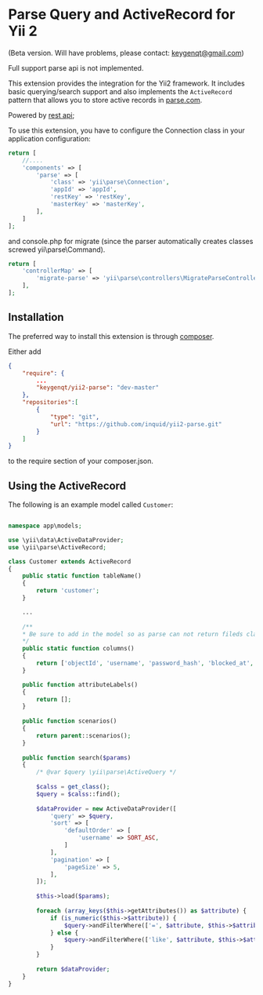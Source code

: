 Parse Query and ActiveRecord for Yii 2
==============================================

(Beta version. Will have problems, please contact: keygenqt@gmail.com)

Full support parse api is not implemented.

This extension provides the integration for the Yii2 framework.
It includes basic querying/search support and also implements the `ActiveRecord` pattern that allows you to store active
records in [parse.com](https://parse.com/).

Powered by [rest api](https://www.parse.com/docs/rest);

To use this extension, you have to configure the Connection class in your application configuration:

```php
return [
    //....
    'components' => [
        'parse' => [
            'class' => 'yii\parse\Connection',
            'appId' => 'appId',
            'restKey' => 'restKey',
            'masterKey' => 'masterKey',
        ],
    ]
];
```

and console.php for migrate (since the parser automatically creates classes screwed yii\parse\Command).

```php
return [
    'controllerMap' => [
        'migrate-parse' => 'yii\parse\controllers\MigrateParseController',
    ],
];
```

Installation
------------

The preferred way to install this extension is through [composer](http://getcomposer.org/download/).

Either add

```json
{
    "require": {
        ...
        "keygenqt/yii2-parse": "dev-master" 
    },
    "repositories":[
        {
            "type": "git",
            "url": "https://github.com/inquid/yii2-parse.git"
        }
    ]
}
```

to the require section of your composer.json.

Using the ActiveRecord
----------------------

The following is an example model called `Customer`:

```php

namespace app\models;

use \yii\data\ActiveDataProvider;
use \yii\parse\ActiveRecord;

class Customer extends ActiveRecord
{
    public static function tableName() 
    {
        return 'customer';
    }

    ...
    
    /**
    * Be sure to add in the model so as parse can not return fileds class.
    */
    public static function columns()
    {
        return ['objectId', 'username', 'password_hash', 'blocked_at', 'role', 'created_at', 'updated_at'];
    }

	public function attributeLabels()
    {
        return [];
    }
	
    public function scenarios()
    {
        return parent::scenarios();
    }
    
    public function search($params)
    {
        /* @var $query \yii\parse\ActiveQuery */
        
        $calss = get_class();
        $query = $calss::find();
        
        $dataProvider = new ActiveDataProvider([
            'query' => $query,
            'sort' => [
                'defaultOrder' => [
                    'username' => SORT_ASC, 
                ]
            ],
            'pagination' => [
                'pageSize' => 5,
            ],
        ]);
        
        $this->load($params);
        
        foreach (array_keys($this->getAttributes()) as $attribute) {
            if (is_numeric($this->$attribute)) {
                $query->andFilterWhere(['=', $attribute, $this->$attribute]);
            } else {
                $query->andFilterWhere(['like', $attribute, $this->$attribute]);
            }
        }
        
        return $dataProvider;
    }
}
```
